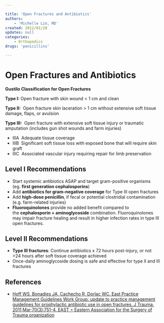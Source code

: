 ```yaml
---

title: 'Open Fractures and Antibiotics'
authors:
    - 'Michelle Lin, MD'
created: 2012/01/20
updates: null
categories:
    - Orthopedics
drugs: 'penicillins'

---
```




# Open Fractures and Antibiotics

**Gustilo Classification for Open Fractures**

**Type I:** Open fracture with skin wound &lt; 1 cm and clean

**Type II:**  Open fracture skin laceration &gt; 1 cm without extensive soft tissue damage, flaps, or avulsion 

**Type III:**  Open fracture with extensive soft tissue injury or traumatic amputation (includes gun shot wounds and farm injuries)

-   IIIA  Adequate tissue coverage
-   IIIB  Significant soft tissue loss with exposed bone that will require skin graft
-   IIIC  Associated vascular injury requiring repair for limb preservation 

## Level I Recommendations

-   Start systemic antibiotics ASAP and target gram-positive organisms (eg. **first generation cephalosporins**)
-   Add **antibiotics for gram-negative coverage** for Type III open fractures
-   Add **<span class="drug">high-dose penicillin</span>**, if fecal or potential clostridial contamination (e.g. farm-related injuries)
-   **Fluoroquinolones** provide no added benefit compared to the **cephalosporin + aminoglycoside** combination. Fluoroquinolones may impair fracture healing and result in higher infection rates in type III open fractures. 

## Level II Recommendations

-   **Type III fractures**: Continue antibiotics x 72 hours post-injury, or not &gt;24 hours after soft tissue coverage achieved
-   Once-daily aminoglycoside dosing is safe and effective for type II and III fractures 

## References

-   [Hoff WS, Bonadies JA, Cachecho R, Dorlac WC. East Practice Management Guidelines Work Group: update to practice management guidelines for prophylactic antibiotic use in open fractures. J Trauma. 2011 Mar;70(3):751-4. EAST = Eastern Association for the Surgery of Trauma organization](http://www.ncbi.nlm.nih.gov/pubmed/?term=21610369)
